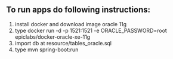 ## To run apps do following instructions:
1. install docker and download image oracle 11g
2. type docker run -d -p 1521:1521 -e ORACLE_PASSWORD=root epiclabs/docker-oracle-xe-11g
3. import db at resource/tables_oracle.sql
3. type mvn spring-boot:run